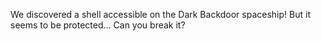 We discovered a shell accessible on the Dark Backdoor spaceship! But it seems to be protected... Can you break it?
